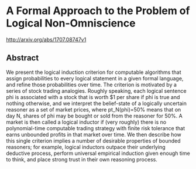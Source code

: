 # A Formal Approach to the Problem of Logical Non-Omniscience
http://arxiv.org/abs/1707.08747v1
## Abstract
We present the logical induction criterion for computable algorithms that assign probabilities to every logical statement in a given formal language, and refine those probabilities over time. The criterion is motivated by a series of stock trading analogies. Roughly speaking, each logical sentence phi is associated with a stock that is worth $1 per share if phi is true and nothing otherwise, and we interpret the belief-state of a logically uncertain reasoner as a set of market prices, where pt_N(phi)=50% means that on day N, shares of phi may be bought or sold from the reasoner for 50%. A market is then called a logical inductor if (very roughly) there is no polynomial-time computable trading strategy with finite risk tolerance that earns unbounded profits in that market over time. We then describe how this single criterion implies a number of desirable properties of bounded reasoners; for example, logical inductors outpace their underlying deductive process, perform universal empirical induction given enough time to think, and place strong trust in their own reasoning process.
